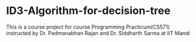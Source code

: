 # ID3-Algorithm-for-decision-tree
This is a course project for course Programming Practicum(CS571) instructed by  Dr. Padmanabhan Rajan and Dr. Siddharth Sarma at IIT Mandi
